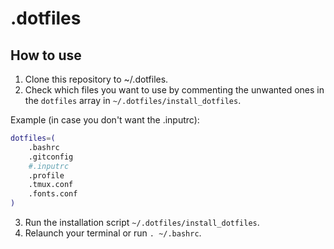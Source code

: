 # .dotfiles

## How to use
1. Clone this repository to ~/.dotfiles.
2. Check which files you want to use by commenting the unwanted ones in the `dotfiles` array in `~/.dotfiles/install_dotfiles`.

Example (in case you don't want the .inputrc):
```bash
dotfiles=(
    .bashrc
    .gitconfig
    #.inputrc
    .profile
    .tmux.conf
    .fonts.conf
)
```

3. Run the installation script `~/.dotfiles/install_dotfiles`.
4. Relaunch your terminal or run `. ~/.bashrc`.
